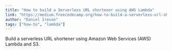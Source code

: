 ```yaml
---
title: "How to build a Serverless URL shortener using AWS Lambda"
link: "https://medium.freecodecamp.org/how-to-build-a-serverless-url-shortener-using-aws-lambda-and-s3-4fbdf70cbf5c"
author: "Daniel Ireson"
tags: ["how-to", "lambda"]
---
```


Build a serverless URL shortener using Amazon Web Services (AWS) Lambda and S3.
